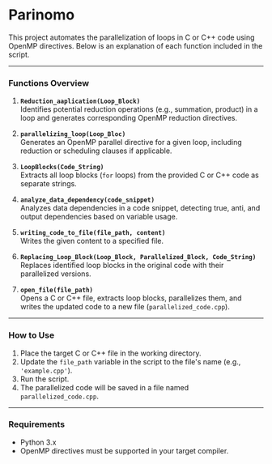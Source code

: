 # Parinomo

This project automates the parallelization of loops in C or C++ code using OpenMP directives. Below is an explanation of each function included in the script.

---

### **Functions Overview**

1. **`Reduction_aaplication(Loop_Block)`**  
   Identifies potential reduction operations (e.g., summation, product) in a loop and generates corresponding OpenMP reduction directives.

2. **`parallelizing_loop(Loop_Bloc)`**  
   Generates an OpenMP parallel directive for a given loop, including reduction or scheduling clauses if applicable.

3. **`LoopBlocks(Code_String)`**  
   Extracts all loop blocks (`for` loops) from the provided C or C++ code as separate strings.

4. **`analyze_data_dependency(code_snippet)`**  
   Analyzes data dependencies in a code snippet, detecting true, anti, and output dependencies based on variable usage.

5. **`writing_code_to_file(file_path, content)`**  
   Writes the given content to a specified file.

6. **`Replacing_Loop_Block(Loop_Block, Parallelized_Block, Code_String)`**  
   Replaces identified loop blocks in the original code with their parallelized versions.

7. **`open_file(file_path)`**  
   Opens a C or C++ file, extracts loop blocks, parallelizes them, and writes the updated code to a new file (`parallelized_code.cpp`).

---

### **How to Use**

1. Place the target C or C++ file in the working directory.  
2. Update the `file_path` variable in the script to the file's name (e.g., `'example.cpp'`).  
3. Run the script.  
4. The parallelized code will be saved in a file named `parallelized_code.cpp`.

--- 

### **Requirements**

- Python 3.x  
- OpenMP directives must be supported in your target compiler.  
